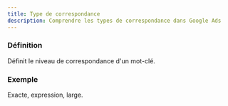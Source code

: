 ```yaml
---
title: Type de correspondance
description: Comprendre les types de correspondance dans Google Ads
---
```


### Définition
Définit le niveau de correspondance d'un mot-clé.

### Exemple
Exacte, expression, large.